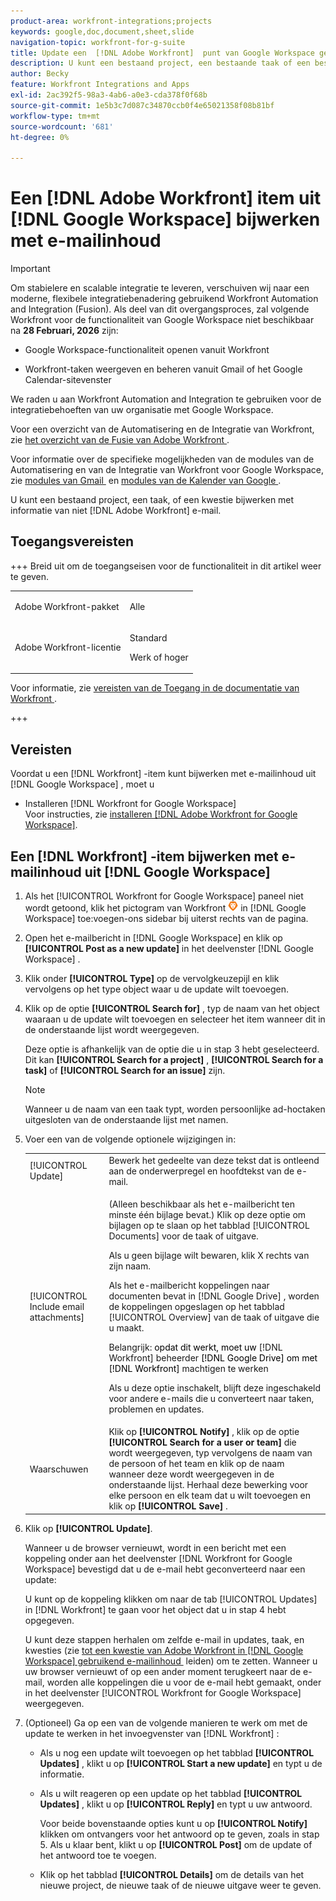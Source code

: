 ```yaml
---
product-area: workfront-integrations;projects
keywords: google,doc,document,sheet,slide
navigation-topic: workfront-for-g-suite
title: Update een  [!DNL Adobe Workfront]  punt van Google Workspace gebruikend e-mailinhoud
description: U kunt een bestaand project, een bestaande taak of een bestaand probleem bijwerken met informatie uit een niet-Adobe Workfront-e-mail.
author: Becky
feature: Workfront Integrations and Apps
exl-id: 2ac392f5-98a3-4ab6-a0e3-cda378f0f68b
source-git-commit: 1e5b3c7d087c34870ccb0f4e65021358f08b81bf
workflow-type: tm+mt
source-wordcount: '681'
ht-degree: 0%

---
```


# Een [!DNL Adobe Workfront] item uit [!DNL Google Workspace] bijwerken met e-mailinhoud

>[!IMPORTANT]
>
>Om stabielere en scalable integratie te leveren, verschuiven wij naar een moderne, flexibele integratiebenadering gebruikend Workfront Automation and Integration (Fusion). Als deel van dit overgangsproces, zal volgende Workfront voor de functionaliteit van Google Workspace niet beschikbaar na **28 Februari, 2026** zijn:
>
>* Google Workspace-functionaliteit openen vanuit Workfront
>
>* Workfront-taken weergeven en beheren vanuit Gmail of het Google Calendar-sitevenster
>
>We raden u aan Workfront Automation and Integration te gebruiken voor de integratiebehoeften van uw organisatie met Google Workspace.
>
>Voor een overzicht van de Automatisering en de Integratie van Workfront, zie [&#x200B; het overzicht van de Fusie van Adobe Workfront &#x200B;](https://experienceleague.adobe.com/nl/docs/workfront-fusion/using/get-started-with-fusion/understand-workfront-fusion/workfront-fusion-overview).
>
>Voor informatie over de specifieke mogelijkheden van de modules van de Automatisering en van de Integratie van Workfront voor Google Workspace, zie [&#x200B; modules van Gmail &#x200B;](https://experienceleague.adobe.com/nl/docs/workfront-fusion/using/references/apps-and-their-modules/third-party-app-connectors/gmail-modules) en [&#x200B; modules van de Kalender van Google &#x200B;](https://experienceleague.adobe.com/nl/docs/workfront-fusion/using/references/apps-and-their-modules/third-party-app-connectors/google-calendar-modules).

U kunt een bestaand project, een taak, of een kwestie bijwerken met informatie van niet [!DNL Adobe Workfront] e-mail.

## Toegangsvereisten

+++ Breid uit om de toegangseisen voor de functionaliteit in dit artikel weer te geven.

<table style="table-layout:auto"> 
 <col> 
 <col> 
 <tbody> 
  <tr> 
   <td role="rowheader">Adobe Workfront-pakket</td> 
   <td> <p>Alle</p> </td> 
  </tr> 
  <tr> 
   <td role="rowheader">Adobe Workfront-licentie</td> 
   <td> <p>Standard</p><p>Werk of hoger</p>
  </tr> 
 </tbody> 
</table>

Voor informatie, zie [&#x200B; vereisten van de Toegang in de documentatie van Workfront &#x200B;](/help/quicksilver/administration-and-setup/add-users/access-levels-and-object-permissions/access-level-requirements-in-documentation.md).

+++

## Vereisten

Voordat u een [!DNL Workfront] -item kunt bijwerken met e-mailinhoud uit [!DNL Google Workspace] , moet u

* Installeren [!DNL Workfront for Google Workspace]\
   Voor instructies, zie [&#x200B; installeren  [!DNL Adobe Workfront for Google Workspace]](../../workfront-integrations-and-apps/workfront-for-g-suite/install-workfront-for-gsuite.md).

## Een [!DNL Workfront] -item bijwerken met e-mailinhoud uit [!DNL Google Workspace]

1. Als het [!UICONTROL Workfront for Google Workspace] paneel niet wordt getoond, klik het pictogram van Workfront ![&#x200B; Workfront &#x200B;](assets/wf-lion-icon.png) in [!DNL Google Workspace] toe:voegen-ons sidebar bij uiterst rechts van de pagina.
1. Open het e-mailbericht in [!DNL Google Workspace] en klik op **[!UICONTROL Post as a new update]** in het deelvenster [!DNL Google Workspace] .
1. Klik onder **[!UICONTROL Type]** op de vervolgkeuzepijl en klik vervolgens op het type object waar u de update wilt toevoegen.
1. Klik op de optie **[!UICONTROL Search for]** , typ de naam van het object waaraan u de update wilt toevoegen en selecteer het item wanneer dit in de onderstaande lijst wordt weergegeven.

   Deze optie is afhankelijk van de optie die u in stap 3 hebt geselecteerd. Dit kan **[!UICONTROL Search for a project]** , **[!UICONTROL Search for a task]** of **[!UICONTROL Search for an issue]** zijn.

   >[!NOTE]
   >
   >Wanneer u de naam van een taak typt, worden persoonlijke ad-hoctaken uitgesloten van de onderstaande lijst met namen.

1. Voer een van de volgende optionele wijzigingen in:

   <table style="table-layout:auto"> 
    <col> 
    <col> 
    <tbody> 
     <tr> 
      <td role="rowheader">[!UICONTROL Update]</td> 
      <td>Bewerk het gedeelte van deze tekst dat is ontleend aan de onderwerpregel en hoofdtekst van de e-mail.</td> 
     </tr> 
     <tr data-mc-conditions=""> 
      <td role="rowheader">[!UICONTROL Include email attachments]</td> 
      <td><p>(Alleen beschikbaar als het e-mailbericht ten minste één bijlage bevat.) Klik op deze optie om bijlagen op te slaan op het tabblad [!UICONTROL Documents] voor de taak of uitgave. </p><p>Als u geen bijlage wilt bewaren, klik X rechts van zijn naam. </p><p>Als het e-mailbericht koppelingen naar documenten bevat in [!DNL Google Drive] , worden de koppelingen opgeslagen op het tabblad [!UICONTROL Overview] van de taak of uitgave die u maakt. </p><p>Belangrijk: <span style="color: #ff1493;"><span style="color: #000000;"> opdat dit werkt, moet uw </span></span>[!DNL Workfront] beheerder <span style="color: #ff1493;"><span style="color: #000000;"> [!DNL Google Drive] om met [!DNL Workfront]</span></span> machtigen te werken</p>
      <p>Als u deze optie inschakelt, blijft deze ingeschakeld voor andere e-mails die u converteert naar taken, problemen en updates.</p></td> 
     </tr> 
     <tr data-mc-conditions=""> 
      <td role="rowheader">Waarschuwen</td> 
      <td>Klik op <strong>[!UICONTROL Notify]</strong> , klik op de optie <strong>[!UICONTROL Search for a user or team]</strong> die wordt weergegeven, typ vervolgens de naam van de persoon of het team en klik op de naam wanneer deze wordt weergegeven in de onderstaande lijst. Herhaal deze bewerking voor elke persoon en elk team dat u wilt toevoegen en klik op <strong>[!UICONTROL Save]</strong> .</td> 
     </tr> 
    </tbody> 
   </table>

1. Klik op **[!UICONTROL Update]**.

   Wanneer u de browser vernieuwt, wordt in een bericht met een koppeling onder aan het deelvenster [!DNL Workfront for Google Workspace] bevestigd dat u de e-mail hebt geconverteerd naar een update:

   U kunt op de koppeling klikken om naar de tab [!UICONTROL Updates] in [!DNL Workfront] te gaan voor het object dat u in stap 4 hebt opgegeven.

   U kunt deze stappen herhalen om zelfde e-mail in updates, taak, en kwesties (zie [&#x200B; tot een kwestie van Adobe Workfront in  [!DNL Google Workspace]  gebruikend e-mailinhoud &#x200B;](../../workfront-integrations-and-apps/workfront-for-g-suite/create-wf-issue-in-g-suite-using-email-content.md) leiden) om te zetten. Wanneer u uw browser vernieuwt of op een ander moment terugkeert naar de e-mail, worden alle koppelingen die u voor de e-mail hebt gemaakt, onder in het deelvenster [!UICONTROL Workfront for Google Workspace] weergegeven.

1. (Optioneel) Ga op een van de volgende manieren te werk om met de update te werken in het invoegvenster van [!DNL Workfront] :

   * Als u nog een update wilt toevoegen op het tabblad **[!UICONTROL Updates]** , klikt u op **[!UICONTROL Start a new update]** en typt u de informatie.

   * Als u wilt reageren op een update op het tabblad **[!UICONTROL Updates]** , klikt u op **[!UICONTROL Reply]** en typt u uw antwoord.

     Voor beide bovenstaande opties kunt u op **[!UICONTROL Notify]** klikken om ontvangers voor het antwoord op te geven, zoals in stap 5. Als u klaar bent, klikt u op **[!UICONTROL Post]** om de update of het antwoord toe te voegen.

   * Klik op het tabblad **[!UICONTROL Details]** om de details van het nieuwe project, de nieuwe taak of de nieuwe uitgave weer te geven.
